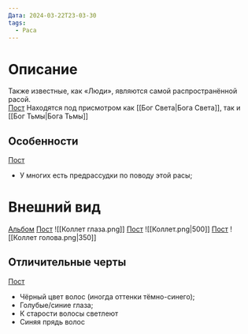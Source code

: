 ```yaml
---
Дата: 2024-03-22T23-03-30
tags:
  - Раса
---
```

# Описание
Также известные, как «Люди», являются самой распространённой расой.  
[Пост](https://vk.com/wall-159799193_7357)
Находятся под присмотром как [[Бог Света|Бога Света]], так и [[Бог Тьмы|Бога Тьмы]]
## Особенности
[Пост](https://vk.com/wall-159799193_5033)
- У многих есть предрассудки по поводу этой расы;
# Внешний вид
[Альбом](https://vk.com/album-159799193_282831119)
[Пост](https://vk.com/wall-159799193_6177)
![[Коллет глаза.png]]
[Пост](https://vk.com/wall-159799193_7357)
![[Коллет.png|500]]
[Пост](https://vk.com/wall-159799193_8024)
![[Коллет голова.png|350]]
## Отличительные черты
[Пост](https://vk.com/wall-159799193_7357)
- Чёрный цвет волос (иногда оттенки тёмно-синего);
- Голубые/синие глаза;
- К старости волосы светлеют
- Синяя прядь волос